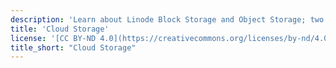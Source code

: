 ```yaml
---
description: 'Learn about Linode Block Storage and Object Storage; two popular solutions for storing your data in the cloud.'
title: 'Cloud Storage'
license: '[CC BY-ND 4.0](https://creativecommons.org/licenses/by-nd/4.0)'
title_short: "Cloud Storage"
---
```

